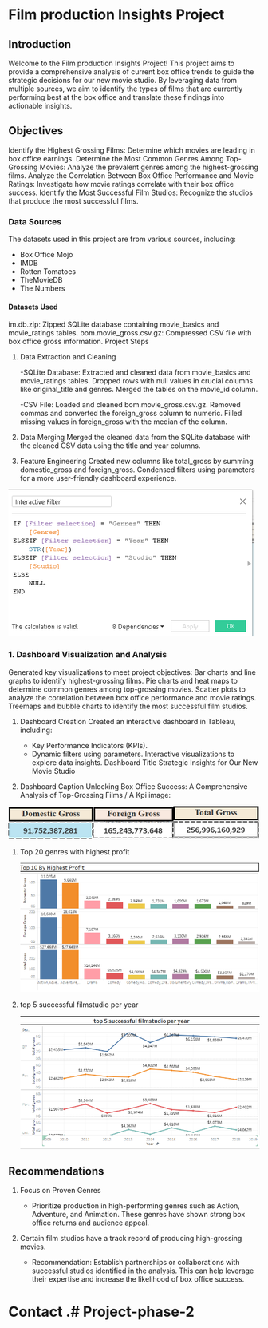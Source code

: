 # Film production Insights Project

## Introduction
Welcome to the Film production Insights Project! This project aims to provide a comprehensive analysis of current box office trends to guide the strategic decisions for our new movie studio. By leveraging data from multiple sources, we aim to identify the types of films that are currently performing best at the box office and translate these findings into actionable insights.


## Objectives
Identify the Highest Grossing Films: Determine which movies are leading in box office earnings.
Determine the Most Common Genres Among Top-Grossing Movies: Analyze the prevalent genres among the highest-grossing films.
Analyze the Correlation Between Box Office Performance and Movie Ratings: Investigate how movie ratings correlate with their box office success.
Identify the Most Successful Film Studios: Recognize the studios that produce the most successful films.

### Data Sources
The datasets used in this project are from various sources, including:

* Box Office Mojo
* IMDB
* Rotten Tomatoes
* TheMovieDB
* The Numbers
#### Datasets Used
im.db.zip: Zipped SQLite database containing movie_basics and movie_ratings tables.
bom.movie_gross.csv.gz: Compressed CSV file with box office gross information.
Project Steps

1. Data Extraction and Cleaning

    -SQLite Database:
Extracted and cleaned data from movie_basics and movie_ratings tables.
Dropped rows with null values in crucial columns like original_title and genres.
Merged the tables on the movie_id column.

    -CSV File:
Loaded and cleaned bom.movie_gross.csv.gz.
Removed commas and converted the foreign_gross column to numeric.
Filled missing values in foreign_gross with the median of the column.

1. Data Merging
Merged the cleaned data from the SQLite database with the cleaned CSV data using the title and year columns.
1. Feature Engineering
Created new columns like total_gross by summing domestic_gross and foreign_gross.
Condensed filters using parameters for a more user-friendly dashboard experience.

![alt text](<Images/Interactive Filter.png>)

### 1. Dashboard Visualization and Analysis
Generated key visualizations to meet project objectives:
Bar charts and line graphs to identify highest-grossing films.
Pie charts and heat maps to determine common genres among top-grossing movies.
Scatter plots to analyze the correlation between box office performance and movie ratings.
Treemaps and bubble charts to identify the most successful film studios.

1. Dashboard Creation
    Created an interactive dashboard in Tableau, including:
    * Key Performance Indicators (KPIs).
    * Dynamic filters using parameters.
Interactive visualizations to explore data insights.
Dashboard Title
Strategic Insights for Our New Movie Studio

1. Dashboard Caption
Unlocking Box Office Success: A Comprehensive Analysis of Top-Grossing Films
/
A Kpi image:

![alt text](<Images/KPI Image.png>)

1. Top 20 genres with highest profit
   
   ![alt text](<Images/Top 20 genres with highest profit.png>)

2. top 5 successful filmstudio per year
   
   ![alt text](<Images/top 5 successful filmstudio per year.png>)
## Recommendations

1. Focus on Proven Genres
   * Prioritize production in high-performing genres such as Action, Adventure, and Animation. These genres have shown strong box office returns and audience appeal.
2. Certain film studios have a track record of producing high-grossing movies.

   * Recommendation: Establish partnerships or collaborations with successful studios identified in the analysis. This can help leverage their expertise and increase the likelihood of box office success.

Contact
.# Project-phase-2 
=======
